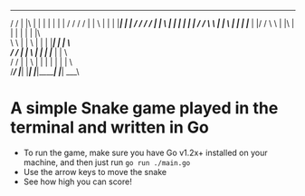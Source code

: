    ____    ___       ___     ___________     ___     ____
  /   /   |   |\    |   |   |   |       |   |   |   /   /
 /   /    |   | \   |   |   |   |_______|   |   |  /   /
/   /     |   |  \  |   |   |   |           |   | /   /
\   \     |   |   \ |   |   |   |_______    |   |/   /
 \   \    |   |\   \|   |   |   |       |   |   |\   \
  \   \   |   | \   |   |   |   |_______|   |   | \   \
  /   /   |   |  \  |   |   |   |_______    |   |  \   \
 /   /    |   |   \ |   |   |   |       |   |   |   \   \
/___/     |___|    \|___|   |___|_______|   |___|    \___\

# A simple Snake game played in the terminal and written in Go
- To run the game, make sure you have Go v1.2x+ installed on your machine, and then just run `go run ./main.go`
- Use the arrow keys to move the snake
- See how high you can score!
